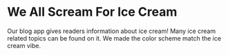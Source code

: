 # We All Scream For Ice Cream

Our blog app gives readers information about ice cream! Many ice cream related topics can be found on it. We made the color scheme match the ice cream vibe. 
